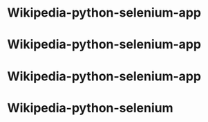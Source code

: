 # Wikipedia-python-selenium-app
# Wikipedia-python-selenium-app
# Wikipedia-python-selenium-app
# Wikipedia-python-selenium
